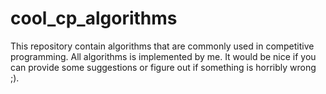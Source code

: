 # cool_cp_algorithms
This repository contain algorithms that are commonly used in competitive programming. All algorithms is implemented by me. It would be nice if you can provide some suggestions or figure out if something is horribly wrong ;).

